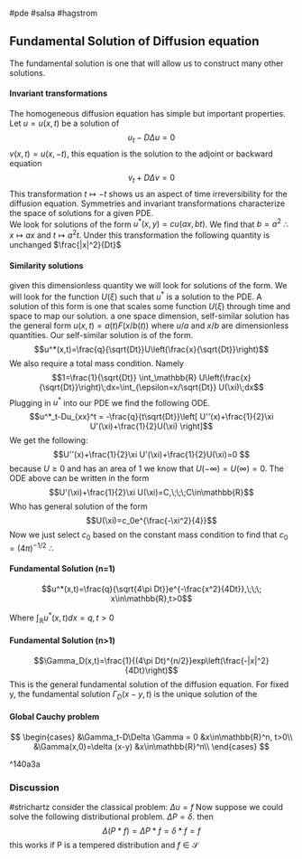 #pde #salsa #hagstrom  
## Fundamental Solution of Diffusion equation 
The fundamental solution is one that will allow us to construct many other solutions. 
#### Invariant transformations
The homogeneous diffusion equation has simple but important properties. Let $u=u(x,t)$ be a solution of $$u_t-D\Delta u=0$$
$v(x,t) = u(x,-t)$, this equation is the solution to the adjoint or backward equation
$$v_t+D\Delta v = 0$$
This transformation $t\mapsto -t$ shows us an aspect of time irreversibility for the diffusion equation.  Symmetries and invariant transformations characterize the space of solutions for a given PDE.   
We look for solutions of the form $u^*(x,y)=cu(ax,bt)$. We find that $b=a^2$ $\therefore\;x\mapsto ax$ and  $t\mapsto a^2 t$. Under this transformation the following quantity is unchanged $\frac{|x|^2}{Dt}$

#### Similarity solutions
given this dimensionless quantity we will look for solutions of the form. We will look for the function $U(\xi)$ such that $u^*$ is a solution to the PDE. A solution of this form is one that scales some function $U(\xi)$  through time and space to map our solution. a one space dimension, self-similar solution has the general form $u(x,t)=a(t)F(x/b(t))$ where $u/a$ and $x/b$ are dimensionless quantities. Our self-similar solution is of the form.
$$u^*(x,t)=\frac{q}{\sqrt{Dt}}U\left(\frac{x}{\sqrt{Dt}}\right)$$
We also require a total mass condition. Namely
$$1=\frac{1}{\sqrt{Dt}} \int_\mathbb{R} U\left(\frac{x}{\sqrt{Dt}}\right)\;dx=\int_{\epsilon=x/\sqrt{Dt}} U(\xi)\;dx$$ 
Plugging in $u^*$  into our PDE we find the following ODE. 
$$u^*_t-Du_{xx}^t = -\frac{q}{t\sqrt{Dt}}\left[ U''(x)+\frac{1}{2}\xi U'(\xi)+\frac{1}{2}U(\xi) \right]$$
We get the following:
$$U''(x)+\frac{1}{2}\xi U'(\xi)+\frac{1}{2}U(\xi)=0 $$
because $U\ge 0$ and has an area of 1 we know that $U(-\infty)=U(\infty)=0$. 
The ODE above can be written in the form
$$U'(\xi)+\frac{1}{2}\xi U(\xi)=C,\;\;\;C\in\mathbb{R}$$
Who has general solution of the form
$$U(\xi)=c_0e^{\frac{-\xi^2}{4}}$$
Now we just select $c_0$ based on the constant mass condition to find that $c_0=(4\pi)^{-1/2}$ 
$\therefore$
#### Fundamental Solution (n=1)
$$u^*(x,t)=\frac{q}{\sqrt{4\pi Dt}}e^{-\frac{x^2}{4Dt}},\;\;\; x\in\mathbb{R},t>0$$

Where $\int_\mathbb{R}u^*(x,t)dx=q, t>0$

#### Fundamental Solution (n>1)
$$\Gamma_D(x,t)=\frac{1}{(4\pi Dt)^{n/2}}exp\left(\frac{-|x|^2}{4Dt}\right)$$
This is the general fundamental solution of the diffusion equation.
For fixed y, the fundamental solution $\Gamma_D(x-y,t)$ is the unique solution of the 
#### Global Cauchy problem 
$$
\begin{cases}
	&\Gamma_t-D\Delta \Gamma = 0 &x\in\mathbb{R}^n, t>0\\
	&\Gamma(x,0)=\delta (x-y) &x\in\mathbb{R}^n\\
\end{cases}
$$

^140a3a

### Discussion
#strichartz 
consider the classical problem: $\Delta u=f$
Now suppose we could solve the following distributional problem. $\Delta P=\delta$.
then
$$
\Delta(P*f)=\Delta P * f=\delta*f=f
$$
this works if P is a tempered distribution and $f\in\mathcal{S}$ 


